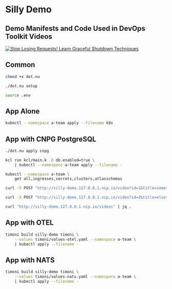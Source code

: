 # Silly Demo

## Demo Manifests and Code Used in DevOps Toolkit Videos

[![Stop Losing Requests! Learn Graceful Shutdown Techniques](https://img.youtube.com/vi/eQPYsGrZW_E/0.jpg)](https://youtu.be/eQPYsGrZW_E)

## Common

```sh
chmod +x dot.nu

./dot.nu setup

source .env
```

## App Alone

```sh
kubectl --namespace a-team apply --filename k8s
```

## App with CNPG PostgreSQL

```sh
./dot.nu apply cnpg

kcl run kcl/main.k -D db.enabled=true \
    | kubectl --namespace a-team apply --filename -

kubectl --namespace a-team \
    get all,ingresses,secrets,clusters,atlasschemas

curl -X POST "http://silly-demo.127.0.0.1.nip.io/video?id=1&title=something"

curl -X POST "http://silly-demo.127.0.0.1.nip.io/video?id=2&title=else"

curl "http://silly-demo.127.0.0.1.nip.io/videos" | jq .
```

## App with OTEL

```sh
timoni build silly-demo timoni \
    --values timoni/values-otel.yaml --namespace a-team \
    | kubectl apply --filename -
```

## App with NATS

```sh
timoni build silly-demo timoni \
    --values timoni/values-nats.yaml --namespace a-team \
    | kubectl apply --filename -
```
